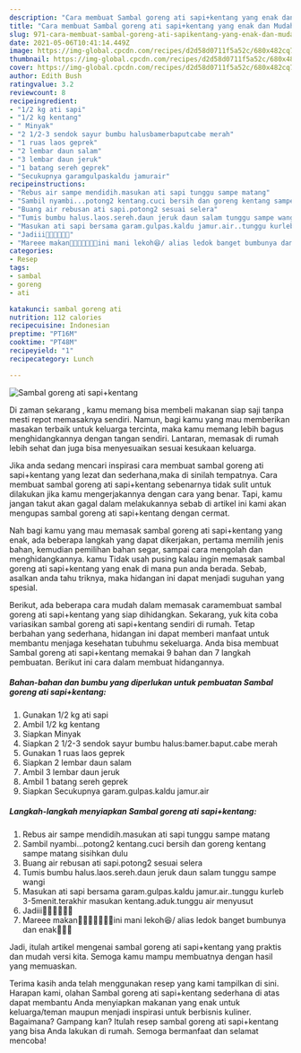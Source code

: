 ```yaml
---
description: "Cara membuat Sambal goreng ati sapi+kentang yang enak dan Mudah Dibuat"
title: "Cara membuat Sambal goreng ati sapi+kentang yang enak dan Mudah Dibuat"
slug: 971-cara-membuat-sambal-goreng-ati-sapikentang-yang-enak-dan-mudah-dibuat
date: 2021-05-06T10:41:14.449Z
image: https://img-global.cpcdn.com/recipes/d2d58d0711f5a52c/680x482cq70/sambal-goreng-ati-sapikentang-foto-resep-utama.jpg
thumbnail: https://img-global.cpcdn.com/recipes/d2d58d0711f5a52c/680x482cq70/sambal-goreng-ati-sapikentang-foto-resep-utama.jpg
cover: https://img-global.cpcdn.com/recipes/d2d58d0711f5a52c/680x482cq70/sambal-goreng-ati-sapikentang-foto-resep-utama.jpg
author: Edith Bush
ratingvalue: 3.2
reviewcount: 8
recipeingredient:
- "1/2 kg ati sapi"
- "1/2 kg kentang"
- " Minyak"
- "2 1/2-3 sendok sayur bumbu halusbamerbaputcabe merah"
- "1 ruas laos geprek"
- "2 lembar daun salam"
- "3 lembar daun jeruk"
- "1 batang sereh geprek"
- "Secukupnya garamgulpaskaldu jamurair"
recipeinstructions:
- "Rebus air sampe mendidih.masukan ati sapi tunggu sampe matang"
- "Sambil nyambi...potong2 kentang.cuci bersih dan goreng kentang sampe matang sisihkan dulu"
- "Buang air rebusan ati sapi.potong2 sesuai selera"
- "Tumis bumbu halus.laos.sereh.daun jeruk daun salam tunggu sampe wangi"
- "Masukan ati sapi bersama garam.gulpas.kaldu jamur.air..tunggu kurleb 3-5menit.terakhir masukan kentang.aduk.tunggu air menyusut"
- "Jadiii🤗🤗🤗🤗🤤🤤"
- "Mareee makan🤗🤗🤗🤤🤤🤤🤤ini mani lekoh😆/ alias ledok banget bumbunya dan enak🤤🤤🤤"
categories:
- Resep
tags:
- sambal
- goreng
- ati

katakunci: sambal goreng ati 
nutrition: 112 calories
recipecuisine: Indonesian
preptime: "PT16M"
cooktime: "PT48M"
recipeyield: "1"
recipecategory: Lunch

---
```



![Sambal goreng ati sapi+kentang](https://img-global.cpcdn.com/recipes/d2d58d0711f5a52c/680x482cq70/sambal-goreng-ati-sapikentang-foto-resep-utama.jpg)

Di zaman  sekarang , kamu memang bisa membeli makanan siap saji tanpa mesti repot memasaknya sendiri. Namun, bagi kamu yang mau memberikan masakan terbaik untuk keluarga tercinta, maka kamu memang lebih bagus menghidangkannya dengan tangan sendiri. Lantaran, memasak di rumah lebih sehat dan juga bisa menyesuaikan sesuai kesukaan keluarga.

Jika anda sedang mencari inspirasi cara membuat sambal goreng ati sapi+kentang yang lezat dan sederhana,maka di sinilah tempatnya. Cara membuat sambal goreng ati sapi+kentang  sebenarnya tidak sulit untuk dilakukan jika kamu mengerjakannya dengan cara yang benar. Tapi, kamu jangan takut akan gagal dalam melakukannya 
sebab di artikel ini kami akan mengupas sambal goreng ati sapi+kentang dengan cermat.  



Nah bagi kamu yang mau memasak sambal goreng ati sapi+kentang yang enak, ada beberapa langkah yang dapat dikerjakan, pertama memilih jenis bahan, kemudian pemilihan bahan segar, sampai cara mengolah dan menghidangkannya. kamu Tidak usah pusing kalau ingin memasak sambal goreng ati sapi+kentang yang enak di mana pun anda berada. Sebab, asalkan anda  tahu triknya, maka hidangan ini dapat menjadi suguhan yang spesial.

Berikut, ada beberapa cara mudah dalam memasak caramembuat sambal goreng ati sapi+kentang yang siap dihidangkan. Sekarang, yuk kita coba variasikan sambal goreng ati sapi+kentang sendiri di rumah. Tetap berbahan yang sederhana, hidangan ini dapat memberi manfaat untuk membantu menjaga kesehatan tubuhmu sekeluarga. Anda bisa membuat Sambal goreng ati sapi+kentang memakai 9 bahan dan 7 langkah pembuatan. Berikut ini cara dalam membuat hidangannya.

<!--inarticleads1-->

##### Bahan-bahan dan bumbu yang diperlukan untuk pembuatan Sambal goreng ati sapi+kentang:

1. Gunakan 1/2 kg ati sapi
1. Ambil 1/2 kg kentang
1. Siapkan  Minyak
1. Siapkan 2 1/2-3 sendok sayur bumbu halus:bamer.baput.cabe merah
1. Gunakan 1 ruas laos geprek
1. Siapkan 2 lembar daun salam
1. Ambil 3 lembar daun jeruk
1. Ambil 1 batang sereh geprek
1. Siapkan Secukupnya garam.gulpas.kaldu jamur.air




<!--inarticleads2-->

##### Langkah-langkah menyiapkan Sambal goreng ati sapi+kentang:

1. Rebus air sampe mendidih.masukan ati sapi tunggu sampe matang
1. Sambil nyambi...potong2 kentang.cuci bersih dan goreng kentang sampe matang sisihkan dulu
1. Buang air rebusan ati sapi.potong2 sesuai selera
1. Tumis bumbu halus.laos.sereh.daun jeruk daun salam tunggu sampe wangi
1. Masukan ati sapi bersama garam.gulpas.kaldu jamur.air..tunggu kurleb 3-5menit.terakhir masukan kentang.aduk.tunggu air menyusut
1. Jadiii🤗🤗🤗🤗🤤🤤
1. Mareee makan🤗🤗🤗🤤🤤🤤🤤ini mani lekoh😆/ alias ledok banget bumbunya dan enak🤤🤤🤤




Jadi, itulah artikel mengenai  sambal goreng ati sapi+kentang  yang praktis dan mudah versi kita. Semoga kamu mampu membuatnya dengan hasil yang memuaskan. 

Terima kasih anda telah menggunakan resep yang kami tampilkan di sini. Harapan kami, olahan  Sambal goreng ati sapi+kentang sederhana di atas dapat membantu Anda menyiapkan makanan yang enak untuk keluarga/teman maupun menjadi inspirasi untuk berbisnis kuliner. Bagaimana? Gampang kan? Itulah resep sambal goreng ati sapi+kentang yang bisa Anda lakukan di rumah. Semoga bermanfaat dan selamat mencoba!

